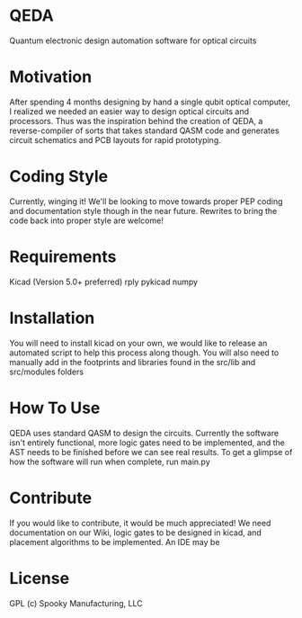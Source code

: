 # QEDA
Quantum electronic design automation software for optical circuits

# Motivation
After spending 4 months designing by hand a single qubit optical computer, I realized we needed an easier way to design optical circuits and processors. Thus was the inspiration behind the creation of QEDA, a reverse-compiler of sorts that takes standard QASM code and generates circuit schematics and PCB layouts for rapid prototyping.

# Coding Style
Currently, winging it! We'll be looking to move towards proper PEP coding and documentation style though in the near future. Rewrites to bring the code back into proper style are welcome!

# Requirements
Kicad (Version 5.0+ preferred)
rply
pykicad
numpy

# Installation
You will need to install kicad on your own, we would like to release an automated script to help this process along though. You will also need to manually add in the footprints and libraries found in the src/lib and src/modules folders

# How To Use
QEDA uses standard QASM to design the circuits. Currently the software isn't entirely functional, more logic gates need to be implemented, and the AST needs to be finished before we can see real results. To get a glimpse of how the software will run when complete, run main.py

# Contribute
If you would like to contribute, it would be much appreciated! We need documentation on our Wiki, logic gates to be designed in kicad, and placement algorithms to be implemented. An IDE may be 

# License
GPL (c) Spooky Manufacturing, LLC
